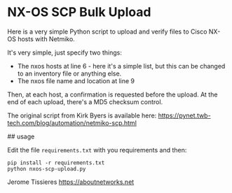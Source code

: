 # NX-OS SCP Bulk Upload

Here is a very simple Python script to upload and verify files to Cisco NX-OS hosts with Netmiko.

It's very simple, just specify two things:
- The nxos hosts at line 6 - here it's a simple list, but this can be changed to an inventory file or anything else.
- The nxos file name and location at line 9

Then, at each host, a confirmation is requested before the upload.
At the end of each upload, there's a MD5 checksum control.

The original script from Kirk Byers is available here: https://pynet.twb-tech.com/blog/automation/netmiko-scp.html


## usage

Edit the file `requirements.txt` with you requirements and then:

```
pip install -r requirements.txt
python nxos-scp-upload.py
```

Jerome Tissieres
https://aboutnetworks.net

